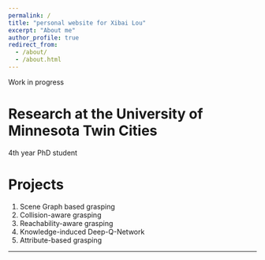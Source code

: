```yaml
---
permalink: /
title: "personal website for Xibai Lou"
excerpt: "About me"
author_profile: true
redirect_from: 
  - /about/
  - /about.html
---
```


Work in progress

Research at the University of Minnesota Twin Cities
======
4th year PhD student

Projects
======
1. Scene Graph based grasping
2. Collision-aware grasping
3. Reachability-aware grasping
4. Knowledge-induced Deep-Q-Network
5. Attribute-based grasping
------

